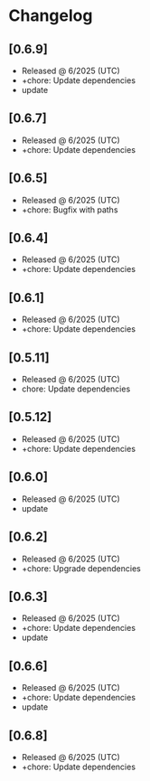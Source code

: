 # Changelog

## [0.6.9]

- Released @ 6/2025 (UTC)
- +chore: Update dependencies
- update

## [0.6.7]

- Released @ 6/2025 (UTC)
- +chore: Update dependencies

## [0.6.5]

- Released @ 6/2025 (UTC)
- +chore: Bugfix with paths

## [0.6.4]

- Released @ 6/2025 (UTC)
- +chore: Update dependencies

## [0.6.1]

- Released @ 6/2025 (UTC)
- +chore: Update dependencies

## [0.5.11]

- Released @ 6/2025 (UTC)
- chore: Update dependencies

## [0.5.12]

- Released @ 6/2025 (UTC)
- +chore: Update dependencies

## [0.6.0]

- Released @ 6/2025 (UTC)
- update

## [0.6.2]

- Released @ 6/2025 (UTC)
- +chore: Upgrade dependencies

## [0.6.3]

- Released @ 6/2025 (UTC)
- +chore: Update dependencies
- update

## [0.6.6]

- Released @ 6/2025 (UTC)
- +chore: Update dependencies
- update

## [0.6.8]

- Released @ 6/2025 (UTC)
- +chore: Update dependencies
